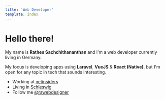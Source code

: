 ```yaml
---
title: 'Web Developer'
template: index
---
```


Hello there!
===

My name is **Rathes Sachchithananthan** and I'm a web developer currently living in Germany.

My focus is developing apps using **Laravel**, **VueJS** & **React (Native)**, but I'm open for any topic in tech that sounds interesting.

- Working at [netinsiders](https://netinsiders.de)
- Living in [Schleswig](https://goo.gl/maps/sdJfBDU8Zs42)
- Follow me [@rswebdesigner](https://twitter.com/rswebdesigner)